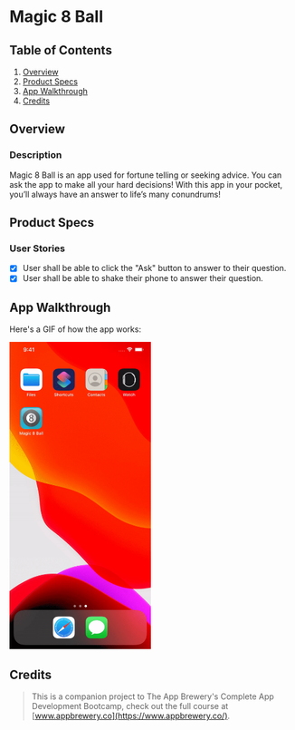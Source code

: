 # Magic 8 Ball

## Table of Contents
1. [Overview](#Overview)
2. [Product Specs](#Product-Specs)
3. [App Walkthrough](#App-Walkthrough)
4. [Credits](#Credits)

## Overview
### Description

Magic 8 Ball is an app used for fortune telling or seeking advice. You can ask the app to make all your hard decisions! With this app in your pocket, you’ll always have an answer to life’s many conundrums!

## Product Specs
### User Stories

- [X] User shall be able to click the "Ask" button to answer to their question.
- [X] User shall be able to shake their phone to answer their question.

## App Walkthrough

Here's a GIF of how the app works:

<img src="https://raw.githubusercontent.com/py415/app-resources/master/ios/ios-magic-8-ball.gif" width="250" />

## Credits

>This is a companion project to The App Brewery's Complete App Development Bootcamp, check out the full course at [www.appbrewery.co](https://www.appbrewery.co/).
